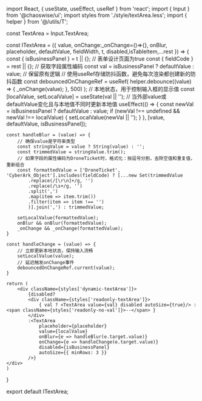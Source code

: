 import React, { useState, useEffect, useRef } from 'react';
import { Input } from '@chaoswise/ui';
import styles from './style/textArea.less';
import { helper } from '@/utils/T';

const TextArea = Input.TextArea;

const ITextArea = ({ value, onChange:_onChange=()=>{}, onBlur, placeholder, defaultValue, fieldWidth, t, disabled,isTableItem,...rest }) => {
    const { isBusinessPanel } = t || {}; // 表单设计页面为true
    const { fieldCode } = rest || {}; // 获取字段属性编码
    const val = isBusinessPanel ? defaultValue : value; // 保留原有逻辑
    // 使用useRef存储防抖函数，避免每次渲染都创建新的防抖函数
    const debouncedOnChangeRef = useRef(
      helper.debounce((value) => {
        _onChange(value);
      }, 500)
    );
    // 本地状态，用于控制输入框的显示值
    const [localValue, setLocalValue] = useState(val || '');
    // 当外部value或defaultValue变化且与本地值不同时更新本地值
    useEffect(() => {
        const newVal = isBusinessPanel ? defaultValue : value;
        if (newVal !== undefined && newVal !== localValue) {
            setLocalValue(newVal || '');
        }
    }, [value, defaultValue, isBusinessPanel]);

    const handleBlur = (value) => {
        // 确保value是字符串类型
        const stringValue = value ? String(value) : '';
        const trimmedValue = stringValue.trim();
        // 如果字段的属性编码为DroneTicket时，格式化：按逗号分割，去除空值和重复值，重新组合
        const formattedValue = ['DroneTicket', 'CyberArk_Object'].includes(fieldCode) ? [...new Set(trimmedValue
            .replace(/[\r\n]+/g, '')
            .replace(/\s+/g, '')
            .split(',')
            .map(item => item.trim())
            .filter(item => item !== '')
            )].join(',') : trimmedValue;

        setLocalValue(formattedValue);
        onBlur && onBlur(formattedValue);
        _onChange && _onChange(formattedValue);
    }

    const handleChange = (value) => {
        // 立即更新本地状态，保持输入流畅
        setLocalValue(value);
        // 延迟触发onChange事件
        debouncedOnChangeRef.current(value);
    }

    return (
        <div className={styles['dynamic-textArea']}>
            {disabled?
            <div className={styles['readonly-textArea']}>
                { val ? <TextArea value={val} disabled autoSize={true}/> : <span className={styles['readonly-no-val']}>--</span> }
            </div>
            :<TextArea
                placeholder={placeholder}
                value={localValue}
                onBlur={e => handleBlur(e.target.value)}
                onChange={e => handleChange(e.target.value)}
                disabled={isBusinessPanel}
                autoSize={{ minRows: 3 }}
            />}
    </div>
    )

}

export default ITextArea;
